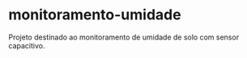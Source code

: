 # monitoramento-umidade
Projeto destinado ao monitoramento de umidade de solo com sensor capacitivo.
